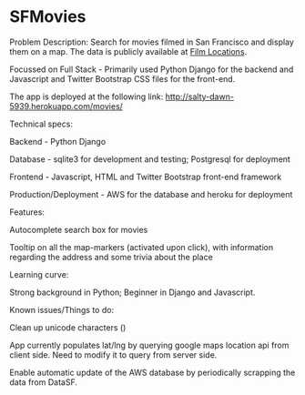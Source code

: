 SFMovies
========

Problem Description: Search for movies filmed in San Francisco and display them on a map. The data is publicly available at <a href=https://data.sfgov.org/Culture-and-Recreation/Film-Locations-in-San-Francisco/yitu-d5am?>Film Locations</a>.

Focussed on Full Stack - Primarily used Python Django for the backend and Javascript and Twitter Bootstrap CSS files for the front-end.

The app is deployed at the following link: http://salty-dawn-5939.herokuapp.com/movies/


Technical specs:

Backend - Python Django

Database - sqlite3 for development and testing; Postgresql for deployment

Frontend - Javascript, HTML and Twitter Bootstrap front-end framework

Production/Deployment - AWS for the database and heroku for deployment


Features:

Autocomplete search box for movies

Tooltip on all the map-markers (activated upon click), with information regarding the address and some trivia about the place


Learning curve:

Strong background in Python; Beginner in Django and Javascript.


Known issues/Things to do:

Clean up unicode characters ()

App currently populates lat/lng by querying google maps location api from client side. Need to modify it to query from server side.

Enable automatic update of the AWS database by periodically scrapping the data from DataSF.
